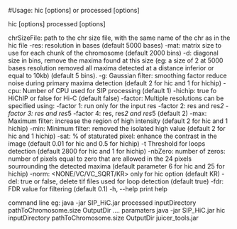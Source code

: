 #Usage: hic [options] or processed [options]

hic <hicFile> <chrSizeFile> <Output> <juicerToolsPath> [options]
processed <Directory with processed data> <chrSizeFile> <Output> [options]

chrSizeFile: path to the chr size file, with the same name of the chr as in the hic file
-res: resolution in bases (default 5000 bases)
-mat: matrix size to use for each chunk of the chromosome (default 2000 bins)
-d: diagonal size in bins, remove the maxima found at this size (eg: a size of 2 at 5000 bases resolution 
removed all maxima detected at a distance inferior or equal to 10kb) (default 5 bins).
-g: Gaussian filter: smoothing factor reduce noise during primary maxima detection (default 2 for hic and 1 for hichip)
-cpu: Number of CPU used for SIP processing (default 1)
-hichip: true fo HiChIP or false for Hi-C (default false)
-factor: Multiple resolutions can be specified using: 
	-factor 1: run only for the input res
	-factor 2: res and res*2
	-factor 3: res and res*5
	-factor 4: res, res*2 and res*5 (default 2)
-max: Maximum filter: increase the region of high intensity (default 2 for hic and 1 hichip)
-min: Minimum filter: removed the isolated high value (default 2 for hic and 1 hichip)
-sat: % of staturated pixel: enhance the contrast in the image (default 0.01 for hic and 0.5 for hichip)
-t Threshold for loops detection (default 2800 for hic and 1 for hichip)
-nbZero: number of zeros: number of pixels equal to zero that are allowed in the 24 pixels sourrounding the detected maxima (default parameter 6 for hic and 25 for hichip)
-norm: <NONE/VC/VC_SQRT/KR> only for hic option (default KR)
-del: true or false, delete tif files used for loop detection (default true)
-fdr: FDR value for filtering (default 0.1)
-h, --help print help

command line eg:
	java -jar SIP_HiC.jar processed inputDirectory pathToChromosome.size OutputDir .... paramaters
	java -jar SIP_HiC.jar hic inputDirectory pathToChromosome.size OutputDir juicer_tools.jar
